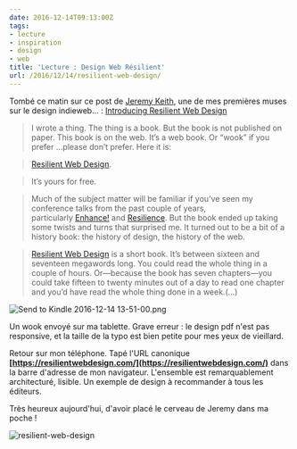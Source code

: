 ```yaml
---
date: 2016-12-14T09:13:00Z
tags:
- lecture
- inspiration
- design
- web
title: 'Lecture : Design Web Résilient'
url: /2016/12/14/resilient-web-design/
---
```


Tombé ce matin sur ce post de <span class="h-card" rel="met colleague muse">[Jeremy Keith](http://adactio.com)</span>, une de mes premières muses sur le design indieweb... : [Introducing Resilient Web Design](https://adactio.com/journal/11608)

> I wrote a thing. The thing is a book. But the book is not published on paper. This book is on the web. It’s a web book. Or “wook” if you prefer …please don’t prefer. Here it is:

> [Resilient Web Design](https://resilientwebdesign.com/).

> It’s yours for free.

> Much of the subject matter will be familiar if you’ve seen my conference talks from the past couple of years, particularly [Enhance!](https://adactio.com/articles/9465) and [Resilience](https://adactio.com/articles/11481). But the book ended up taking some twists and turns that surprised me. It turned out to be a bit of a history book: the history of design, the history of the web.

> [Resilient Web Design](https://resilientwebdesign.com/) is a short book. It’s between sixteen and seventeen megawords long. You could read the whole thing in a couple of hours. Or—because the book has seven chapters—you could take fifteen to twenty minutes out of a day to read one chapter and you’d have read the whole thing done in a week.(...)

![Send to Kindle 2016-12-14 13-51-00.png](/img/Send%20to%20Kindle%202016-12-14%2013-51-00.png)

Un wook envoyé sur ma tablette. Grave erreur : le design pdf n'est pas responsive, et la taille de la typo est bien petite pour mes yeux de vieillard.  

Retour sur mon téléphone. Tapé l'URL canonique **[https://resilientwebdesign.com/](https://resilientwebdesign.com/)** dans la barre d'adresse de mon navigateur. L'ensemble est remarquablement architecturé, lisible. Un exemple de design à recommander à tous les éditeurs.

Très heureux aujourd'hui, d'avoir placé le cerveau de Jeremy dans ma poche ! 

![resilient-web-design](/img/resilient-web-design-jeremy-keith.png)